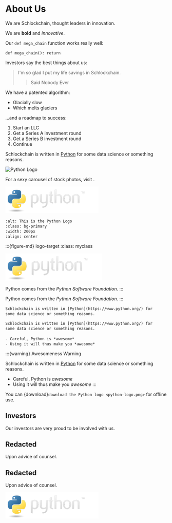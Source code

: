 # About Us

We are Schlockchain, thought leaders in innovation.

We are **bold** and *innovative*.

Our `def mega_chain` function works really well:

    def mega_chain(): return

Investors say the best things about us:

> I'm so glad I put my life savings in Schlockchain.
> > Said Nobody Ever

We have a patented algorithm:
- Glacially slow
- Which melts glaciers

...and a roadmap to success:

1. Start an LLC
2. Get a Series A investment round
3. Get a Series B investment round
4. Continue

Schlockchain is written in [Python](https://www.python.org/) for some 
data science or something reasons.

![Python Logo](https://python.org/static/img/python-logo.png)

For a sexy carousel of stock photos, visit [](./index).

![Python Logo downloaded for this site](./python-logo.png)

```{image} python-logo.png
:alt: This is the Python Logo
:class: bg-primary
:width: 200px
:align: center
```

:::{figure-md} logo-target
:class: myclass

<img src="python-logo.png" alt="The Python Logo" class="bg-primary" width="300px">

Python comes from the *Python Software Foundation*.
:::

Python comes from the *Python Software Foundation*.
:::

```{note}
Schlockchain is written in [Python](https://www.python.org/) for
some data science or something reasons.
```

```{warning}
Schlockchain is written in [Python](https://www.python.org/) for
some data science or something reasons.

- Careful, Python is *awesome*
- Using it will thus make you *awesome*
```

:::{warning} Awesomeness Warning

Schlockchain is written in [Python](https://www.python.org/) for
some data science or something reasons.

- Careful, Python is *awesome*
- Using it will thus make you *awesome*
:::

You can {download}`download the Python logo <python-logo.png>` for offline use.

## Investors

Our investors are very proud to be involved with us.

## Redacted

Upon advice of counsel.

## Redacted

Upon advice of counsel.

![Python Logo](python-logo.png)
